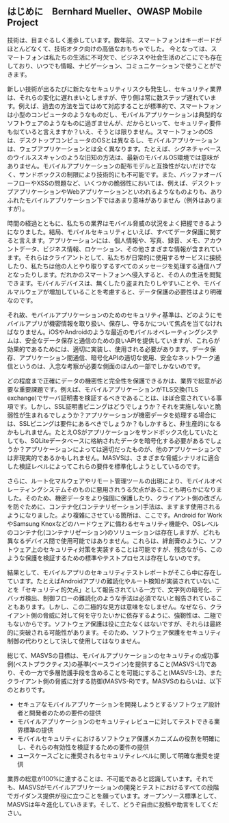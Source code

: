 ## はじめに　Bernhard Mueller、OWASP Mobile Project

技術は、目まぐるしく進歩しています。数年前、スマートフォンはキーボードがほとんどなくて、技術オタク向けの高価なおもちゃでした。 今となっては、スマートフォンは私たちの生活に不可欠で、ビジネスや社会生活のどこにでも存在しており、いつでも情報、ナビゲーション、コミュニケーションで使うことができます。

新しい技術が出るたびに新たなセキュリティリスクも発生し、セキュリティ業界は、それらの変化に遅れまいとしますが、守り側は常に数ステップ遅れています。例えば、過去の方法を当てはめて対応することが標準的で、スマートフォンは小型のコンピュータのようなものだし、モバイルアプリケーションは典型的なソフトウェアのようなものに過ぎませんが、だからといって、セキュリティ要件も似ていると言えますか？いえ、そうとは限りません。スマートフォンのOSは、デスクトップコンピュータのOSとは異なるし、モバイルアプリケーションは、ウェブアプリケーションとは全く異なります。たとえば、シグネチャベースのウイルススキャンのような旧知の方法は、最新のモバイルOS環境では意味がありません。モバイルアプリケーションの配布モデルと互換性がないだけでなく、サンドボックスの制限により技術的にも不可能です。また、バッファオーバーフローやXSSの問題など、いくつかの脆弱性においては、例えば、デスクトップアプリケーションやWebアプリケーションといわれるようなものよりも、ありふれたモバイルアプリケーション下ではあまり意味がありません（例外はありますが）。

時間の経過とともに、私たちの業界はモバイル脅威の状況をよく把握できるようになりました。結局、モバイルセキュリティといえば、すべてデータ保護に関すると言えます。アプリケーションには、個人情報や、写真、録音、メモ、アカウントデータ、ビジネス情報、ロケーション、その他さまざまな情報が含まれています。それらはクライアントとして、私たちが日常的に使用するサービスに接続したり、私たちは他の人とやり取りするすべてのメッセージを処理する通信ハブとなったりします。だれかのスマートフォンへ侵入すると、その人の生活を閲覧できます。モバイルデバイスは、無くしたり盗まれたりしやすいことや、モバイルマルウェアが増加していることを考慮すると、データ保護の必要性はより明確なのです。

それ故、モバイルアプリケーションのためのセキュリティ基準は、どのようにモバイルアプリが機密情報を取り扱い、保存し、守るかについて焦点を当てなければなりません。iOSやAndroidのような最近のモバイルオペレーティングシステムは、安全なデータ保存と通信のための良いAPIを提供していますが、これらが効果的であるためには、適切に実装し、使用される必要があります。データ保存、アプリケーション間通信、暗号化APIの適切な使用、安全なネットワーク通信というのは、入念な考察が必要な側面のほんの一部でしかないのです。

どの程度まで正確にデータの機密性と完全性を保護できるかは、業界で総意が必要な重要課題です。例えば、モバイルアプリケーションがTLS交換(TLS exchange)でサーバ証明書を検証するべきであることは、ほぼ合意されている事項です。しかし、SSL証明書ピニングはどうでしょうか？それを実施しないと脆弱性が生まれるでしょうか？アプリケーションが機密データを処理する場合には、SSLピニングは要件にあるべきでしょうか？もしかすると、非生産的になるかもしれません。たとえOSがアプリケーションをサンドボックス化していたとしても、SQLiteデータベースに格納されたデータを暗号化する必要があるでしょうか？アプリケーションによっては適切だったものが、他のアプリケーションでは非現実的であるかもしれません。MASVSは、さまざまな脅威シナリオに適合した検証レベルによってこれらの要件を標準化しようとしているのです。
 
さらに、ルート化マルウェアやリモート管理ツールの出現により、モバイルオペレーティングシステムそのものに悪用されうる欠点があることも明らかになりました。そのため、機密データをより強固に保護したり、クライアント側の改ざんを防ぐために、コンテナ化(コンテナリゼーション)手法は、ますます使用されるようになりました。より複雑にさせている箇所は、ここです。Android for WorkやSamsung Knoxなどのハードウェアに備わるセキュリティ機能や、OSレベルのコンテナ化(コンテナリゼーション)のソリューションは存在しますが、どれも異なるデバイス間で使用可能ではありません。これらは、絆創膏のように、ソフトウェア上のセキュリティ対策を実装することは可能ですが、残念ながら、このような保護を検証するための標準やテストプロセスは存在しないのです。

結果として、モバイルアプリのセキュリティテストレポートがそこら中に存在しています。たとえばAndroidアプリの難読化やルート検知が実装されていないことを「セキュリティ的欠点」として報告されている一方で、文字列の暗号化、デバッガ検出、制御フローの難読化のような手法は必須でないと報告されていることもあります。しかし、この二極的な見方は意味をなしません。なぜなら、クライアント側の脅威に対して何を守りたいかに依存するように、強靭性は、二極でもないからです。ソフトウェア保護は役に立たなくはないですが、それらは最終的に突破される可能性があります。そのため、ソフトウェア保護をセキュリティ制御の代わりとして決して使用してはなりません。

総じて、MASVSの目標は、モバイルアプリケーションのセキュリティの成功事例(ベストプラクティス)の基準(ベースライン)を提供すること(MASVS-L1)であり、その一方で多層防護手段を含めることを可能にすること(MASVS-L2)、またクライアント側の脅威に対する防御(MASVS-R)です。MASVSのねらいは、以下のとおりです。

- セキュアなモバイルアプリケーションを開発しようとするソフトウェア設計者と開発者のための要件の提供
- モバイルアプリケーションのセキュリティレビューに対してテストできる業界標準の提供
- モバイルセキュリティにおけるソフトウェア保護メカニズムの役割を明確にし、それらの有効性を検証するための要件の提供
- ユースケースごとに推奨されるセキュリティレベルに関して明確な推奨を提供

業界の総意が100%に達することは、不可能であると認識しています。それでも、MASVSがモバイルアプリケーションの開発とテストにおけるすべての段階でガイダンス提供が役に立つことを願っています。オープンソース標準として、MASVSは年々進化していきます。そして、どうぞ自由に投稿や助言をしてください。
